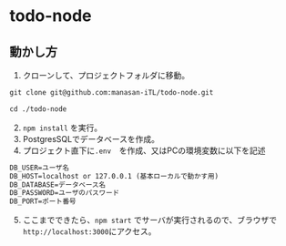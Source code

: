 # todo-node

## 動かし方

1. クローンして、プロジェクトフォルダに移動。

```html
git clone git@github.com:manasan-iTL/todo-node.git

cd ./todo-node
```

2. `npm install` を実行。
3. PostgresSQLでデータベースを作成。
4. プロジェクト直下に`.env`　を作成、又はPCの環境変数に以下を記述

```html
DB_USER=ユーザ名
DB_HOST=localhost or 127.0.0.1 (基本ローカルで動かす用)
DB_DATABASE=データベース名
DB_PASSWORD=ユーザのパスワード
DB_PORT=ポート番号
```

5. ここまでできたら、`npm start` でサーバが実行されるので、ブラウザで`http://localhost:3000`にアクセス。
